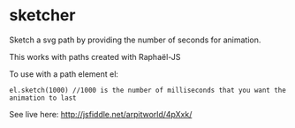 sketcher
========

Sketch a svg path by providing the number of seconds for animation.

This works with paths created with Raphaël-JS

To use with a path element el:

    el.sketch(1000) //1000 is the number of milliseconds that you want the animation to last

See live here: http://jsfiddle.net/arpitworld/4pXxk/
